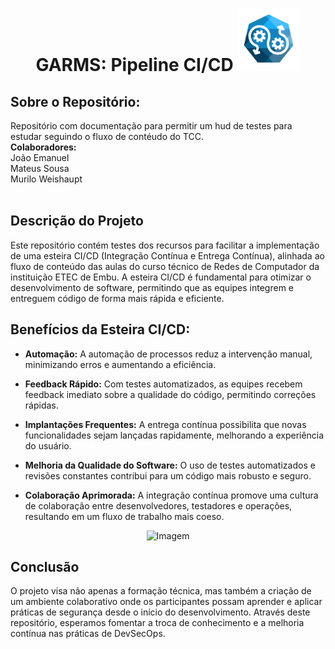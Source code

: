 <div align="center"> 
<h1> GARMS: Pipeline CI/CD <img src=".github/workflows/oxente%20(1).png" alt="Logotipo do Projeto" width="100"></h1>
</div>

<h2>Sobre o Repositório:</h2>
<a>Repositório com documentação para permitir um hud de testes para estudar seguindo o fluxo de contéudo do TCC.</a>

<br>
<strong>Colaboradores:</strong><br>
<a> João Emanuel</a><br>
<a>Mateus Sousa</a><br>
<a>Murilo Weishaupt</a><br><br>

<h2>Descrição do Projeto</h2>

Este repositório contém testes dos recursos para facilitar a implementação de uma esteira CI/CD (Integração Contínua e Entrega Contínua), alinhada ao fluxo de conteúdo das aulas do curso técnico de Redes de  Computador da instituição ETEC de Embu. A esteira CI/CD é fundamental para otimizar o desenvolvimento de software, permitindo que as equipes integrem e entreguem código de forma mais rápida e eficiente.

<h2>Benefícios da Esteira CI/CD:</h2>

- **Automação:** A automação de processos reduz a intervenção manual, minimizando erros e aumentando a eficiência.

- **Feedback Rápido:** Com testes automatizados, as equipes recebem feedback imediato sobre a qualidade do código, permitindo correções rápidas.

- **Implantações Frequentes:** A entrega contínua possibilita que novas funcionalidades sejam lançadas rapidamente, melhorando a experiência do usuário.

- **Melhoria da Qualidade do Software:** O uso de testes automatizados e revisões constantes contribui para um código mais robusto e seguro.

- **Colaboração Aprimorada:** A integração contínua promove uma cultura de colaboração entre desenvolvedores, testadores e operações, resultando em um fluxo de trabalho mais coeso.

<div align="center"> 
<img src="https://hnz.com.br/wp-content/uploads/2021/12/get3qt3.png" alt="Imagem" width="">
</div>
<h2>Conclusão</h2>

O projeto visa não apenas a formação técnica, mas também a criação de um ambiente colaborativo onde os participantes possam aprender e aplicar práticas de segurança desde o início do desenvolvimento. Através deste repositório, esperamos fomentar a troca de conhecimento e a melhoria contínua nas práticas de DevSecOps.
